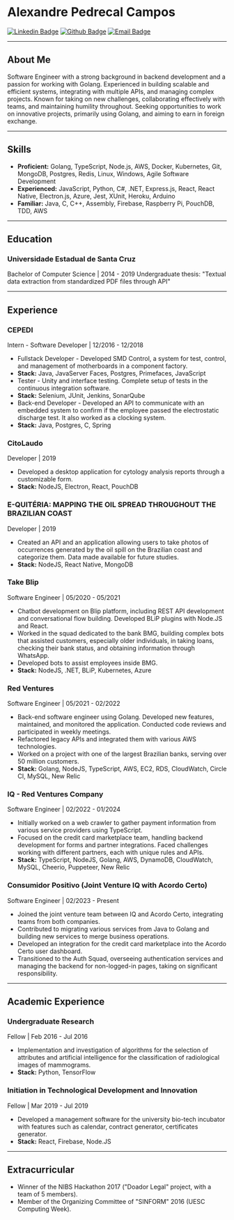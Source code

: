 # Alexandre Pedrecal Campos

[![Linkedin Badge](https://img.shields.io/badge/-Linkedin-0e76a8?style=flat-square&labelColor=0e76a8&logo=linkedin&logoColor=white&link=https://www.linkedin.com/in/Pedrecal/)](https://www.linkedin.com/in/Pedrecal/) [![Github Badge](https://img.shields.io/badge/-Github-171515?style=flat-square&labelColor=171515&logo=github&logoColor=white&link=https://github.com/Pedrecal)](https://github.com/Pedrecal) [![Email Badge](https://img.shields.io/badge/-Email-c14438?style=flat-square&labelColor=c14438&logo=gmail&logoColor=white&link=mailto:pedrecalc@gmail.com)](mailto:pedrecalc@gmail.com)


---

## About Me
Software Engineer with a strong background in backend development and a passion for working with Golang. Experienced in building scalable and efficient systems, integrating with multiple APIs, and managing complex projects. Known for taking on new challenges, collaborating effectively with teams, and maintaining humility throughout. Seeking opportunities to work on innovative projects, primarily using Golang, and aiming to earn in foreign exchange.

---

## Skills
- **Proficient:** Golang, TypeScript, Node.js, AWS, Docker, Kubernetes, Git, MongoDB, Postgres, Redis, Linux, Windows, Agile Software Development
- **Experienced:** JavaScript, Python, C#, .NET, Express.js, React, React Native, Electron.js, Azure, Jest, XUnit, Heroku, Arduino
- **Familiar:** Java, C, C++, Assembly, Firebase, Raspberry Pi, PouchDB, TDD, AWS

---

## Education
### Universidade Estadual de Santa Cruz
Bachelor of Computer Science | 2014 - 2019
Undergraduate thesis: "Textual data extraction from standardized PDF files through API"

---

## Experience
### CEPEDI
Intern - Software Developer | 12/2016 - 12/2018
- Fullstack Developer - Developed SMD Control, a system for test, control, and management of motherboards in a component factory.
- **Stack:** Java, JavaServer Faces, Postgres, Primefaces, JavaScript
- Tester - Unity and interface testing. Complete setup of tests in the continuous integration software.
- **Stack:** Selenium, JUnit, Jenkins, SonarQube
- Back-end Developer - Developed an API to communicate with an embedded system to confirm if the employee passed the electrostatic discharge test. It also worked as a clocking system.
- **Stack:** Java, Postgres, C, Spring

### CitoLaudo
Developer | 2019
- Developed a desktop application for cytology analysis reports through a customizable form.
- **Stack:** NodeJS, Electron, React, PouchDB

### E-QUITÉRIA: MAPPING THE OIL SPREAD THROUGHOUT THE BRAZILIAN COAST
Developer | 2019
- Created an API and an application allowing users to take photos of occurrences generated by the oil spill on the Brazilian coast and categorize them. Data made available for future studies.
- **Stack:** NodeJS, React Native, MongoDB

### Take Blip
Software Engineer | 05/2020 - 05/2021
- Chatbot development on Blip platform, including REST API development and conversational flow building. Developed BLiP plugins with Node.JS and React.
- Worked in the squad dedicated to the bank BMG, building complex bots that assisted customers, especially older individuals, in taking loans, checking their bank status, and obtaining information through WhatsApp.
- Developed bots to assist employees inside BMG.
- **Stack:** NodeJS, .NET, BLiP, Kubernetes, Azure

### Red Ventures
Software Engineer | 05/2021 - 02/2022
- Back-end software engineer using Golang. Developed new features, maintained, and monitored the application. Conducted code reviews and participated in weekly meetings.
- Refactored legacy APIs and integrated them with various AWS technologies.
- Worked on a project with one of the largest Brazilian banks, serving over 50 million customers.
- **Stack:** Golang, NodeJS, TypeScript, AWS, EC2, RDS, CloudWatch, Circle CI, MySQL, New Relic

### IQ - Red Ventures Company
Software Engineer | 02/2022 - 01/2024
- Initially worked on a web crawler to gather payment information from various service providers using TypeScript.
- Focused on the credit card marketplace team, handling backend development for forms and partner integrations. Faced challenges working with different partners, each with unique rules and APIs.
- **Stack:** TypeScript, NodeJS, Golang, AWS, DynamoDB, CloudWatch, MySQL, Cheerio, Puppeteer, New Relic

### Consumidor Positivo (Joint Venture IQ with Acordo Certo)
Software Engineer | 02/2023 - Present
- Joined the joint venture team between IQ and Acordo Certo, integrating teams from both companies.
- Contributed to migrating various services from Java to Golang and building new services to merge business operations.
- Developed an integration for the credit card marketplace into the Acordo Certo user dashboard.
- Transitioned to the Auth Squad, overseeing authentication services and managing the backend for non-logged-in pages, taking on significant responsibility.

---

## Academic Experience
### Undergraduate Research
Fellow | Feb 2016 - Jul 2016
- Implementation and investigation of algorithms for the selection of attributes and artificial intelligence for the classification of radiological images of mammograms.
- **Stack:** Python, TensorFlow

### Initiation in Technological Development and Innovation
Fellow | Mar 2019 - Jul 2019
- Developed a management software for the university bio-tech incubator with features such as calendar, contract generator, certificates generator.
- **Stack:** React, Firebase, Node.JS

---

## Extracurricular
- Winner of the NIBS Hackathon 2017 ("Doador Legal" project, with a team of 5 members).
- Member of the Organizing Committee of "SINFORM" 2016 (UESC Computing Week).
